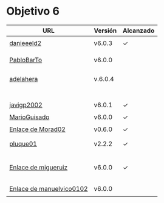# Objetivo 6

| URL                                                                 | Versión | Alcanzado |
|---------------------------------------------------------------------|---------|-----------|
| <!-- Enlace de sergioae19 -->                                       |         |           |
| [danieeeld2](https://github.com/danieeeld2/LogisticsRoutes/pull/63) | v6.0.3  | ✓         |
| <!-- Enlace de LuciaAnsino -->                                      |         |           |
| <!-- Enlace de Enaraque -->                                         |         |           |
| <!-- Enlace de giorgiogiovanni -->                                  |         |           |
| [PabloBarTo](https://github.com/PabloBarTo/Empresa/pull/31)         | v6.0.0  |           |
| <!-- Enlace de danibarranqueroo -->                                 |         |           |
| <!-- Enlace de Amadocm -->                                          |         |           |
| <!-- Enlace de marinajcs -->                                        |         |           |
| <!-- Enlace de GiancaGrizzly -->                                    |         |           |
| [adelahera](https://github.com/adelahera/basket-stats/pull/45)      | v.6.0.4 |           |
| <!-- Enlace de puchy22 -->                                          |         |           |
| <!-- Enlace de carlotiii30 -->                                      |         |           |
| <!-- Enlace de sergioffdez -->                                      |         |           |
| <!-- Enlace de DarckMonster -->                                     |         |           |
| <!-- Enlace de eugrdfolcha -->                                      |         |           |
| <!-- Enlace de diagmatrix -->                                       |         |           |
| <!-- Enlace de JaimeGM96 -->                                        |         |           |
| [javigp2002](https://github.com/javigp2002/LazyFood/pull/43)        | v6.0.1  | ✓         |
| <!-- Enlace de shvtwp -->                                           |         |           |
| [MarioGuisado](https://github.com/MarioGuisado/TrainMe/pull/60)     | v6.0.0  | ✓         |
| <!-- Enlace de J P S -->                                            |         |           |
| [Enlace de Morad02](https://github.com/Morad02/F1Data/pull/49)      | v0.6.0  | ✓         |
| <!-- Enlace de albertolj -->                                        |         |           |
| <!-- Enlace de Christianlr -->                                      |         |           |
| [pluque01](https://github.com/pluque01/CofreSagradoVirtual/pull/33) | v2.2.2  |  ✓        |
| <!-- Enlace de josemponce -->                                       |         |           |
| <!-- Enlace de smallPingu -->                                       |         |           |
| <!-- Enlace de chelunike -->                                        |         |           |
| <!-- Enlace de M M M -->                                            |         |           |
| <!-- Enlace de moshidev -->                                         |         |           |
| <!-- Enlace de R L O E -->                                          |         |           |
| [Enlace de migueruiz](https://github.com/migueruiz/Automatricula/pull/49)                                       | v6.0.0  |    ✓          |
| <!-- Enlace de Javito198 -->                                        |         |           |
| <!-- Enlace de Alvarosanpal95 -->                                   |         |           |
| <!-- Enlace de spmanolo -->                                         |         |           |
| <!-- Enlace de carlosservi -->                                      |         |           |
| <!-- Enlace de raultl12 -->                                         |         |           |
| [Enlace de manuelvico0102](https://github.com/manuelvico0102/easySelect/pull/40)                                   | v6.0.0        |           |
| <!-- Enlace de johnwaves -->                                        |         |           |
